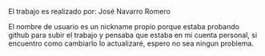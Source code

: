 El trabajo es realizado por: José Navarro Romero

El nombre de usuario es un nickname propio porque estaba probando github para subir el trabajo y pensaba que estaba en mi cuenta personal, si encuentro como cambiarlo lo actualizaré, espero no sea ningun problema.
